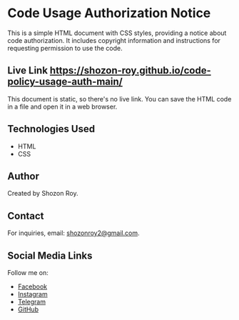 # Code Usage Authorization Notice

This is a simple HTML document with CSS styles, providing a notice about code authorization. It includes copyright information and instructions for requesting permission to use the code.

## Live Link https://shozon-roy.github.io/code-policy-usage-auth-main/

This document is static, so there's no live link. You can save the HTML code in a file and open it in a web browser.

## Technologies Used

- HTML
- CSS

## Author

Created by Shozon Roy.

## Contact

For inquiries, email: shozonroy2@gmail.com.

## Social Media Links

Follow me on:
- [Facebook](https://www.facebook.com/shozon.roy2)
- [Instagram](https://www.instagram.com/shozon_roy)
- [Telegram](https://t.me/shozonroy2)
- [GitHub](https://github.com/Shozon-Roy)
